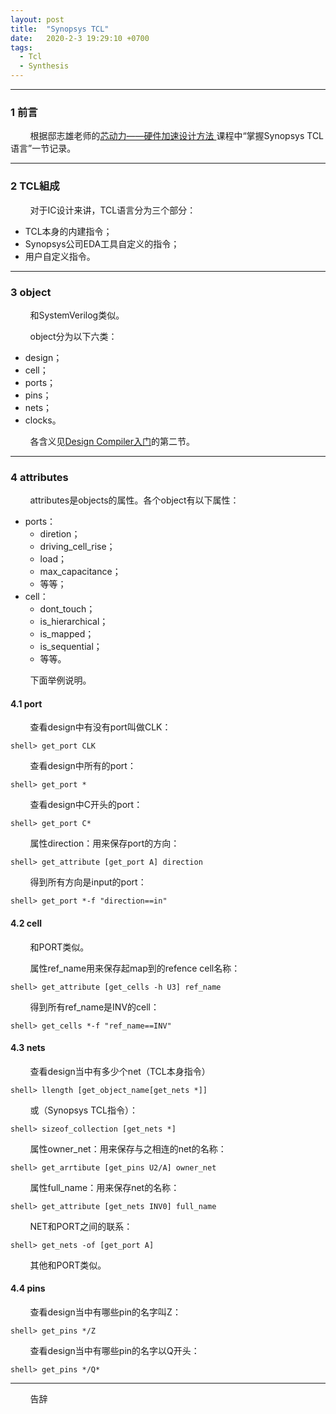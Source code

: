 ```yaml
---
layout: post
title:  "Synopsys TCL"
date:   2020-2-3 19:29:10 +0700
tags:
  - Tcl
  - Synthesis
--- 
```


-------

### 1 前言 

&#160; &#160; &#160; &#160; 根据邸志雄老师的[芯动力——硬件加速设计方法
](https://www.icourse163.org/learn/SWJTU-1207492806?tid=1207824209#/learn/announce)课程中“掌握Synopsys TCL语言”一节记录。


----

### 2 TCL組成

&#160; &#160; &#160; &#160; 对于IC设计来讲，TCL语言分为三个部分：
* TCL本身的内建指令；
* Synopsys公司EDA工具自定义的指令；
* 用户自定义指令。

----

### 3 object

&#160; &#160; &#160; &#160; 和SystemVerilog类似。

&#160; &#160; &#160; &#160; object分为以下六类：
* design；
* cell；
* ports；
* pins；
* nets；
* clocks。

&#160; &#160; &#160; &#160; 各含义见[Design Compiler入门](https://verdvana.top/digital%20ic%20design/2020/01/26/Design-Compiler%E5%85%A5%E9%97%A8.html)的第二节。

----

### 4 attributes

&#160; &#160; &#160; &#160; attributes是objects的属性。各个object有以下属性：
* ports：
    * diretion；
    * driving_cell_rise；
    * load；
    * max_capacitance；
    * 等等；
* cell：
    * dont_touch；
    * is_hierarchical；
    * is_mapped；
    * is_sequential；
    * 等等。 

&#160; &#160; &#160; &#160; 下面举例说明。


#### 4.1 port

&#160; &#160; &#160; &#160; 查看design中有没有port叫做CLK：

```shell
shell> get_port CLK
```

&#160; &#160; &#160; &#160; 查看design中所有的port：

```shell
shell> get_port *
```

&#160; &#160; &#160; &#160; 查看design中C开头的port：

```shell
shell> get_port C*
```

&#160; &#160; &#160; &#160; 属性direction：用来保存port的方向：

```shell
shell> get_attribute [get_port A] direction
```

&#160; &#160; &#160; &#160; 得到所有方向是input的port：

```shell
shell> get_port *-f "direction==in"
```


#### 4.2 cell

&#160; &#160; &#160; &#160; 和PORT类似。

&#160; &#160; &#160; &#160; 属性ref_name用来保存起map到的refence cell名称：

```shell
shell> get_attribute [get_cells -h U3] ref_name
```

&#160; &#160; &#160; &#160; 得到所有ref_name是INV的cell：

```shell
shell> get_cells *-f "ref_name==INV"
```


#### 4.3 nets

&#160; &#160; &#160; &#160; 查看design当中有多少个net（TCL本身指令）

```shell
shell> llength [get_object_name[get_nets *]] 
```

&#160; &#160; &#160; &#160; 或（Synopsys TCL指令）：

```shell
shell> sizeof_collection [get_nets *]
```

&#160; &#160; &#160; &#160; 属性owner_net：用来保存与之相连的net的名称：

```shell
shell> get_arrtibute [get_pins U2/A] owner_net 
```

&#160; &#160; &#160; &#160; 属性full_name：用来保存net的名称：

```shell
shell> get_attribute [get_nets INV0] full_name
```

&#160; &#160; &#160; &#160; NET和PORT之间的联系：

```shell
shell> get_nets -of [get_port A]
```

&#160; &#160; &#160; &#160; 其他和PORT类似。



#### 4.4 pins

&#160; &#160; &#160; &#160; 查看design当中有哪些pin的名字叫Z：

```shell
shell> get_pins */Z
```

&#160; &#160; &#160; &#160; 查看design当中有哪些pin的名字以Q开头：

```shell
shell> get_pins */Q*
```




----
&#160; &#160; &#160; &#160; 告辞